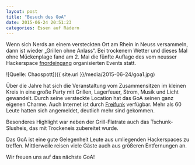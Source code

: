 ```yaml
---
layout: post
title: "Besuch des GoA"
date: 2015-06-24 20:51:23
categories: Essen auf Rädern
---
```

Wenn sich Nerds an einem versteckten Ort am Rhein in Neuss versammeln, dann ist wieder „Grillen ohne Anlass“. Bei trockenem Wetter und dieses Mal ohne Mückenplage fand am 2. Mai die fünfte Auflage des vom neusser Hackerspace [fnordeingang](https://wwww.fnordeingang.de) organisierten Events statt.

![Quelle: Chaospott]({{ site.url }}/media/2015-06-24/goa1.jpg)

Über die Jahre hat sich die Veranstaltung vom Zusammensitzen im kleinen Kreis in eine große Party mit Grillen, Lagerfeuer, Strom, Musik und Licht gewandelt. Durch seine versteckte Location hat das GoA seinen ganz eigenen Charme. Auch Internet ist durch [Freifunk](https://www.freifunk-rheinland.de) verfügbar. Mehr als 60 Leute hatten sich angemeldet, deutlich mehr sind gekommen.

Besonderes Highlight war neben der Grill-Flatrate auch das Tschunk-Slusheis, das mit Trockeneis zubereitet wurde.

Das GoA ist eine gute Gelegenheit Leute aus umliegenden Hackerspaces zu treffen. Mittlerweile reisen viele Gäste auch aus größeren Entfernungen an.

Wir freuen uns auf das nächste GoA!